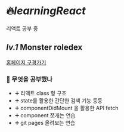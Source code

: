 # 🔥*learningReact*
리액트 공부 중

## *lv.1* Monster roledex
[홈페이지 구경가기](https://mochapoke.github.io/monster-rol/)

### 🌼 무엇을 공부했나
- ➕ 리액트 class 형 구조 
- ➕ state를 활용한 간단한 검색 기능 등등
- ➕ componentDidMount 을 활용한 API fetch
- ➕ component 쪼개는 연습
- ➕ git pages 올려보는 연습

